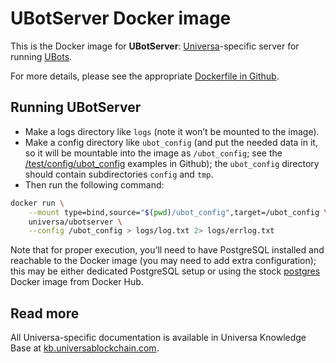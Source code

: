 # UBotServer Docker image

This is the Docker image for **UBotServer**: [Universa](https://universablockchain.com)-specific server for running [UBots](https://kb.universablockchain.com/ubots_overview/207).

For more details, please see the appropriate [Dockerfile in Github](https://github.com/UniversaBlockchain/U8/blob/master/docker/ubotserver/Dockerfile).


## Running UBotServer

* Make a logs directory like `logs` (note it won’t be mounted to the image).
* Make a config directory like `ubot_config` (and put the needed data in it, so it will be mountable into the image as `/ubot_config`; see the [/test/config/ubot_config](/test/config/ubot_config) examples in Github); the `ubot_config` directory should contain subdirectories `config` and `tmp`.
* Then run the following command:

~~~bash
docker run \
    --mount type=bind,source="$(pwd)/ubot_config",target=/ubot_config \
    universa/ubotserver \
    --config /ubot_config > logs/log.txt 2> logs/errlog.txt
~~~

Note that for proper execution, you’ll need to have PostgreSQL installed and reachable to the Docker image (you may need to add extra configuration); this may be either dedicated PostgreSQL setup or using the stock [postgres](https://hub.docker.com/_/postgres) Docker image from Docker Hub.


## Read more

All Universa-specific documentation is available in Universa Knowledge Base at [kb.universablockchain.com](https://kb.universablockchain.com).
